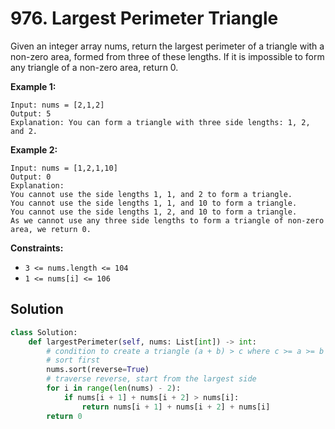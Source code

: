 # 976. Largest Perimeter Triangle

Given an integer array nums, return the largest perimeter of a triangle with a non-zero area, formed from three of these lengths. If it is impossible to form any triangle of a non-zero area, return 0.

 

**Example 1:**
```
Input: nums = [2,1,2]
Output: 5
Explanation: You can form a triangle with three side lengths: 1, 2, and 2.
```

**Example 2:**
```
Input: nums = [1,2,1,10]
Output: 0
Explanation: 
You cannot use the side lengths 1, 1, and 2 to form a triangle.
You cannot use the side lengths 1, 1, and 10 to form a triangle.
You cannot use the side lengths 1, 2, and 10 to form a triangle.
As we cannot use any three side lengths to form a triangle of non-zero area, we return 0.
```
 

**Constraints:**

* `3 <= nums.length <= 104`
* `1 <= nums[i] <= 106`

## Solution

```python
class Solution:
    def largestPerimeter(self, nums: List[int]) -> int:
        # condition to create a triangle (a + b) > c where c >= a >= b 
        # sort first
        nums.sort(reverse=True)
        # traverse reverse, start from the largest side
        for i in range(len(nums) - 2):
            if nums[i + 1] + nums[i + 2] > nums[i]:
                return nums[i + 1] + nums[i + 2] + nums[i]
        return 0
```
